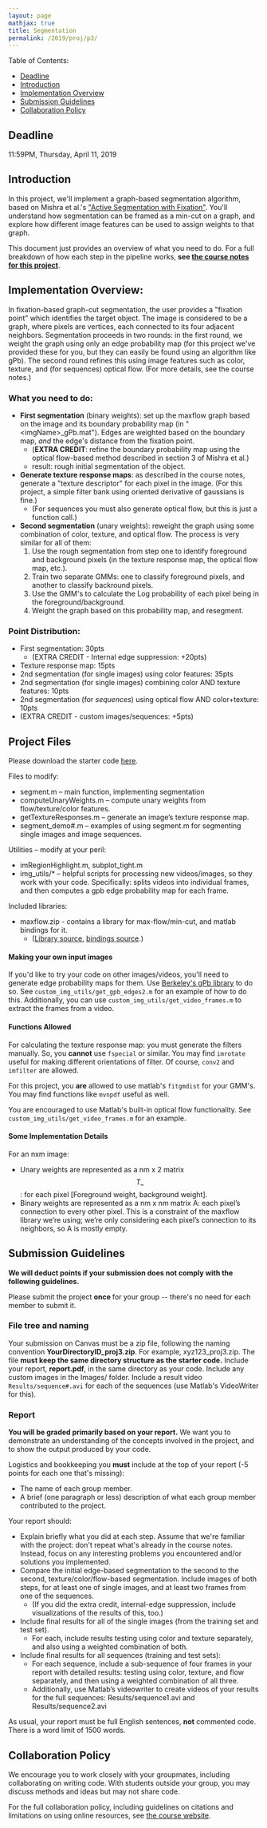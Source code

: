```yaml
---
layout: page
mathjax: true
title: Segmentation
permalink: /2019/proj/p3/
---
```


Table of Contents:
- [Deadline](#due)
- [Introduction](#intro)
- [Implementation Overview](#system_overview)
- [Submission Guidelines](#sub)
- [Collaboration Policy](#coll)

<a name='due'></a>
## Deadline 
11:59PM, Thursday, April 11, 2019

<a name='intro'></a>
## Introduction
In this project, we'll implement a graph-based segmentation algorithm, based on Mishra et al.'s
["Active Segmentation with Fixation"](https://ieeexplore.ieee.org/abstract/document/5459254).  You'll understand how segmentation can be framed as a min-cut on a graph, and explore how different image features can be used to assign weights to that graph.

This document just provides an overview of what you need to do.  For a full breakdown of how each step in the pipeline works, <b>see <a href="https://cmsc426spring2019.github.io/graphseg/">the course notes for this project</a></b>.

<a name='system_overview'></a>
## Implementation Overview:
In fixation-based graph-cut segmentation, the user provides a "fixation point" which identifies the
target object.  The image is considered to be a graph, where pixels are vertices, each connected to
its four adjacent neighbors.  Segmentation proceeds in two rounds: in the first round, we weight the
graph using only an edge probability map (for this project we've provided these for you, but they
can easily be found using an algorithm like gPb).  The second round refines this using image
features such as color, texture, and (for sequences) optical flow.  (For more details, see the course
notes.)

### What you need to do:
- **First segmentation** (binary weights): set up the maxflow graph based on the image and its
  boundary probability map (in "<imgName\>\_gPb.mat").  Edges are weighted based on the boundary map, _and_ the edge's distance from the fixation point.
    - (**EXTRA CREDIT**: refine the boundary probability map using the optical flow-based method described in section 3 of Mishra et al.)
    - result: rough initial segmentation of the object.
- **Generate texture response maps**: as described in the course notes, generate a "texture descriptor"
  for each pixel in the image.  (For this project, a simple filter bank using oriented derivative of gaussians is fine.)
    - (For sequences you must also generate optical flow, but this is just a function call.)
- **Second segmentation** (unary weights): reweight the graph using some combination of color, texture,
  and optical flow.  The process is very similar for all of them: 
   1. Use the rough segmentation from step one to identify foreground and background pixels (in the
      texture response map, the optical flow map, etc.).
   2. Train two separate GMMs: one to classify foreground pixels, and another to classify backround
      pixels.
   3. Use the GMM's to calculate the Log probability of each pixel being in the
      foreground/background.
   4. Weight the graph based on this probability map, and resegment.

### Point Distribution:
 - First segmentation: 30pts
    - (EXTRA CREDIT - Internal edge suppression: +20pts)
 - Texture response map: 15pts
 - 2nd segmentation (for single images) using color features: 35pts
 - 2nd segmentation (for single images) combining color AND texture features: 10pts
 - 2nd segmentation (for _sequences_) using optical flow AND color+texture: 10pts
 - (EXTRA CREDIT - custom images/sequences: +5pts)

## Project Files

Please download the starter code
[here](https://drive.google.com/open?id=1cHpODG8Vfgt9P8wH1jIK18QT-ahLjDIP).

Files to modify:

  - segment.m – main function, implementing segmentation
  - computeUnaryWeights.m – compute unary weights from flow/texture/color features.
  - getTextureResponses.m – generate an image’s texture response map.
  - segment_demo#.m – examples of using segment.m for segmenting single images and image sequences.

Utilities – modify at your peril:

  - imRegionHighlight.m, subplot_tight.m
  - img_utils/\* – helpful scripts for processing new videos/images, so they work with your code. Specifically: splits videos into individual frames, and then computes a gpb edge probability map for each frame.
  

Included libraries:

  - maxflow.zip - contains a library for max-flow/min-cut, and matlab bindings for it.
     - ([Library source](http://mouse.cs.uwaterloo.ca/code/maxflow-v3.01.zip), [bindings
       source](https://www.mathworks.com/matlabcentral/fileexchange/21310-maxflow).)


#### Making your own input images
If you'd like to try your code on other images/videos, you'll need to generate edge probability
maps for them.  Use [Berkeley's gPb library](http://www.eecs.berkeley.edu/Research/Projects/CS/vision/grouping/BSR/BSR_code.tgz) to do so.  See `custom_img_utils/get_gpb_edges2.m` for an example of how to do this.  Additionally, you can use `custom_img_utils/get_video_frames.m` to extract the frames from a video.


#### Functions Allowed 

For calculating the texture response map:  you must generate the filters manually.  So, you **cannot** use `fspecial` or similar.  You may find `imrotate` useful for making different orientations of filter.  Of course, `conv2` and `imfilter` are allowed. 

For this project, you **are** allowed to use matlab's `fitgmdist` for your GMM's.  You may find
functions like `mvnpdf` useful as well.

You are encouraged to use Matlab's built-in optical flow functionality.  See
`custom_img_utils/get_video_frames.m` for an example.


#### Some Implementation Details

For an nxm image:
  -   Unary weights are represented as a nm x 2 matrix $$T\_$$ : for
      each pixel \[Foreground weight, background weight\].
  -   Binary weights are represented as a nm x nm matrix A: each
      pixel’s connection to every other pixel. This is a constraint of
      the maxflow library we’re using; we’re only considering each
      pixel’s connection to its neighbors, so A is mostly empty.

<a name='sub'></a>
## Submission Guidelines
<b> We will deduct points if your submission does not comply with the following guidelines.</b>

Please submit the project <b> once </b> for your group -- there's no need for each member to submit it.

### File tree and naming

Your submission on Canvas must be a zip file, following the naming convention **YourDirectoryID_proj3.zip**.  For example, xyz123_proj3.zip.  The file **must keep the same directory structure as the starter code.**  Include your report, **report.pdf**, in the same directory as your code.  Include any custom images in the Images/ folder.  Include a result video `Results/sequence#.avi` for each of the sequences (use Matlab's VideoWriter for this). 

### Report
**You will be graded primarily based on your report.**  We want you to demonstrate an understanding of the concepts involved in the project, and to show the output produced by your code.

Logistics and bookkeeping you **must** include at the top of your report (-5 points for each one that's missing):
 - The name of each group member. 
 - A brief (one paragraph or less) description of what each group member contributed to the project.

Your report should:

 - Explain briefly what you did at each step.  Assume that we're familiar with the project: don't repeat what's already in the course notes.  Instead, focus on any interesting problems you encountered and/or solutions you implemented.
 - Compare the initial edge-based segmentation to the second to the second, texture/color/flow-based segmentation.  Include images of both steps, for at least one of single images, and at least two frames from one of the sequences.
    - (If you did the extra credit, internal-edge suppression, include visualizations of the results of this, too.)
 - Include final results for all of the single images (from the training set and test set).
    - For each, include results testing using color and texture separately, and also using a weighted combination of both.
 - Include final results for all sequences (training and test sets):
    - For each sequence, include a sub-sequence of four frames in your report with detailed results:  testing using color, texture, and flow separately, and then using a weighted combination of all three.
    - Additionally, use Matlab’s videowriter to create videos of your results for the full sequences: Results/sequence1.avi and Results/sequence2.avi

As usual, your report must be full English sentences, **not** commented code. There is a word limit of 1500 words.


<a name='coll'></a>
## Collaboration Policy
We encourage you to work closely with your groupmates, including collaborating on writing code.  With students outside your group, you may discuss methods and ideas but may not share code.

For the full collaboration policy, including guidelines on citations and limitations on using online resources, see <a href="https://cmsc426spring2019.github.io/index.html">the course website</a>.

